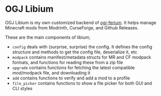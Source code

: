 # OGJ Libium
OGJ Libium is my own customized backend of [ogj-ferium](https://github.com/OgGhostJelly/ferium). It helps manage Minecraft mods from Modrinth, CurseForge, and Github Releases.

These are the main components of libium;

- `config` deals with (surprise, surprise) the config. It defines the config structure and methods to get the config file, deserialize it, etc
- `modpack` contains manifest/metadata structs for MR and CF modpack formats, and functions for reading these from a zip file
- `upgrade` contains functions for fetching the latest compatible mod/modpack file, and downloading it
- `add` contains functions to verify and add a mod to a profile
- `file_picker` contains functions to show a file picker for both GUI and CLI styles
